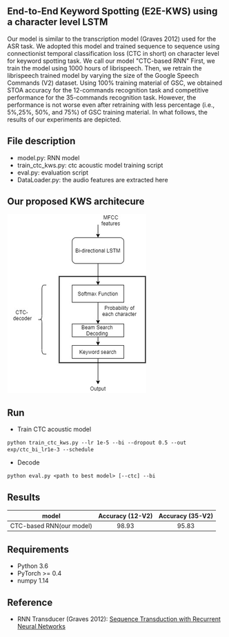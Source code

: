 ## End-to-End Keyword Spotting (E2E-KWS) using a character level  LSTM 

Our model is similar to the transcription model (Graves 2012) used for the ASR task. We adopted this model and trained sequence to sequence using connectionist temporal classification loss (CTC in short) on character level for keyword spotting task. We call our model  "CTC-based RNN"  First, we train the model using 1000 hours of librispeech.  Then, we retrain the librispeech trained model by varying the size of the Google Speech Commands (V2) dataset. Using 100% training material of GSC, we obtained STOA accuracy for the 12-commands recognition task and competitive performance for the 35-commands recognition task. However, the performance is not worse even after retraining with less percentage (i.e., 5%,25%, 50%, and 75%) of GSC training material. In what follows, the results of our experiments are depicted.  



## File description
* model.py: RNN model
* train_ctc_kws.py: ctc acoustic model training script
* eval.py: evaluation script
* DataLoader.py: the audio features are extracted here


## Our proposed KWS architecure  
<img src="conf/KWS.jpg"/>


## Run


* Train CTC acoustic model
```
python train_ctc_kws.py --lr 1e-5 --bi --dropout 0.5 --out exp/ctc_bi_lr1e-3 --schedule
```


* Decode 
```
python eval.py <path to best model> [--ctc] --bi
```

## Results

|model|Accuracy (12-V2) |Accuracy (35-V2)|
|:-----------------:|:-------:|:-------:|
|CTC-based RNN(our model)  |98.93 | 95.83|



## Requirements
* Python 3.6
* PyTorch >= 0.4
* numpy 1.14

## Reference
* RNN Transducer (Graves 2012): [Sequence Transduction with Recurrent Neural Networks](https://arxiv.org/abs/1211.3711)
